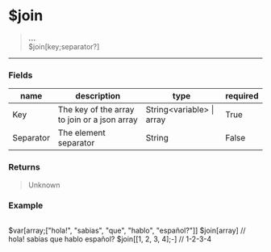 # **$join**
> **...** <br/>
> $join[key;separator?]
- - -

### Fields
| name | description | type | required |
|------|-------------|------|----------|
| Key | The key of the array to join or a json array | String&lt;variable&gt; &#124; array | True |
| Separator | The element separator | String | False |

### Returns
> Unknown

### Example
> ```php
$var[array;["hola!", "sabias", "que", "hablo", "español?"]]
$join[array] // hola! sabias que hablo español?
$join[[1, 2, 3, 4];-] // 1-2-3-4
```